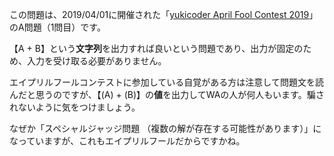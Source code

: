 この問題は、2019/04/01に開催された「[yukicoder April Fool Contest 2019](https://yukicoder.me/contests/221/)」のA問題（1問目）です。

【A + B】という**文字列**を出力すれば良いという問題であり、出力が固定のため、入力を受け取る必要がありません。

エイプリルフールコンテストに参加している自覚がある方は注意して問題文を読んだと思うのですが、【\(A\) + \(B\)】の**値**を出力してWAの人が何人もいます。騙されないように気をつけましょう。

なぜか「スペシャルジャッジ問題 （複数の解が存在する可能性があります）」になっていますが、これもエイプリルフールだからですかね。